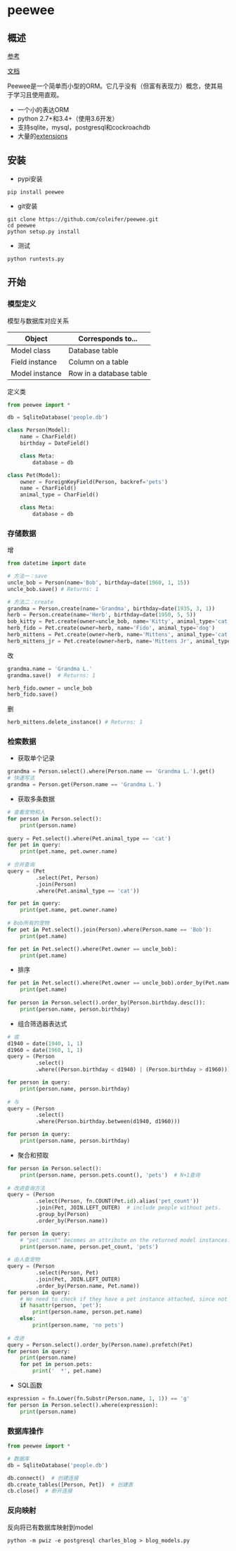 # peewee

## 概述

[参考](https://github.com/coleifer/peewee)

[文档](http://docs.peewee-orm.com/en/latest/peewee/quickstart.html#quickstart)

Peewee是一个简单而小型的ORM。它几乎没有（但富有表现力）概念，使其易于学习且使用直观。

- 一个小的表达ORM
- python 2.7+和3.4+（使用3.6开发）
- 支持sqlite，mysql，postgresql和cockroachdb
- 大量的[extensions](http://docs.peewee-orm.com/en/latest/peewee/playhouse.html)

## 安装

- pypi安装

```
pip install peewee
```

- git安装

```
git clone https://github.com/coleifer/peewee.git
cd peewee
python setup.py install
```

- 测试

```
python runtests.py
```

## 开始

### 模型定义

模型与数据库对应关系

| Object         | Corresponds to...       |
| -------------- | ----------------------- |
| Model class    | Database table          |
| Field instance | Column on a table       |
| Model instance | Row in a database table |

定义类

```python
from peewee import *

db = SqliteDatabase('people.db')

class Person(Model):
    name = CharField()
    birthday = DateField()

    class Meta:
        database = db 

class Pet(Model):
    owner = ForeignKeyField(Person, backref='pets')
    name = CharField()
    animal_type = CharField()

    class Meta:
        database = db 
```

### 存储数据

增

```python
from datetime import date

# 方法一：save
uncle_bob = Person(name='Bob', birthday=date(1960, 1, 15))
uncle_bob.save() # Returns: 1

# 方法二：create
grandma = Person.create(name='Grandma', birthday=date(1935, 3, 1))
herb = Person.create(name='Herb', birthday=date(1950, 5, 5))
bob_kitty = Pet.create(owner=uncle_bob, name='Kitty', animal_type='cat')
herb_fido = Pet.create(owner=herb, name='Fido', animal_type='dog')
herb_mittens = Pet.create(owner=herb, name='Mittens', animal_type='cat')
herb_mittens_jr = Pet.create(owner=herb, name='Mittens Jr', animal_type='cat')
```

改

```python
grandma.name = 'Grandma L.'
grandma.save()  # Returns: 1

herb_fido.owner = uncle_bob
herb_fido.save()
```

删

```python
herb_mittens.delete_instance() # Returns: 1
```

### 检索数据

- 获取单个记录

```python
grandma = Person.select().where(Person.name == 'Grandma L.').get()
# 快速写法
grandma = Person.get(Person.name == 'Grandma L.')
```

- 获取多条数据

```python
# 查看宠物和人
for person in Person.select():
    print(person.name)
    
query = Pet.select().where(Pet.animal_type == 'cat')
for pet in query:
    print(pet.name, pet.owner.name) 
    
# 合并查询
query = (Pet
         .select(Pet, Person)
         .join(Person)
         .where(Pet.animal_type == 'cat'))

for pet in query:
    print(pet.name, pet.owner.name)
 
# Bob所有的宠物
for pet in Pet.select().join(Person).where(Person.name == 'Bob'):
    print(pet.name)

for pet in Pet.select().where(Pet.owner == uncle_bob):
    print(pet.name)
```

- 排序

```python
for pet in Pet.select().where(Pet.owner == uncle_bob).order_by(Pet.name):
    print(pet.name)
    
for person in Person.select().order_by(Person.birthday.desc()):
    print(person.name, person.birthday)
```

- 组合筛选器表达式

```python
# 或
d1940 = date(1940, 1, 1)
d1960 = date(1960, 1, 1)
query = (Person
         .select()
         .where((Person.birthday < d1940) | (Person.birthday > d1960)))

for person in query:
    print(person.name, person.birthday)
    
# 与
query = (Person
         .select()
         .where(Person.birthday.between(d1940, d1960)))

for person in query:
    print(person.name, person.birthday)
```

- 聚合和预取

```python
for person in Person.select():
    print(person.name, person.pets.count(), 'pets')  # N+1查询
    
# 改进查询方法
query = (Person
         .select(Person, fn.COUNT(Pet.id).alias('pet_count'))
         .join(Pet, JOIN.LEFT_OUTER)  # include people without pets.
         .group_by(Person)
         .order_by(Person.name))

for person in query:
    # "pet_count" becomes an attribute on the returned model instances.
    print(person.name, person.pet_count, 'pets')
    
# 由人查宠物
query = (Person
         .select(Person, Pet)
         .join(Pet, JOIN.LEFT_OUTER)
         .order_by(Person.name, Pet.name))
for person in query:
    # We need to check if they have a pet instance attached, since not all people have pets.
    if hasattr(person, 'pet'):
        print(person.name, person.pet.name)
    else:
        print(person.name, 'no pets')
        
# 改进
query = Person.select().order_by(Person.name).prefetch(Pet)
for person in query:
    print(person.name)
    for pet in person.pets:
        print('  *', pet.name)
```

- SQL函数

```python
expression = fn.Lower(fn.Substr(Person.name, 1, 1)) == 'g'
for person in Person.select().where(expression):
    print(person.name)
```

### 数据库操作

```python
from peewee import *

# 数据库
db = SqliteDatabase('people.db')

db.connect()  # 创建连接
db.create_tables([Person, Pet])  # 创建表
cb.close()  # 断开连接
```

### 反向映射

反向将已有数据库映射到model

```shell
python -m pwiz -e postgresql charles_blog > blog_models.py
```



